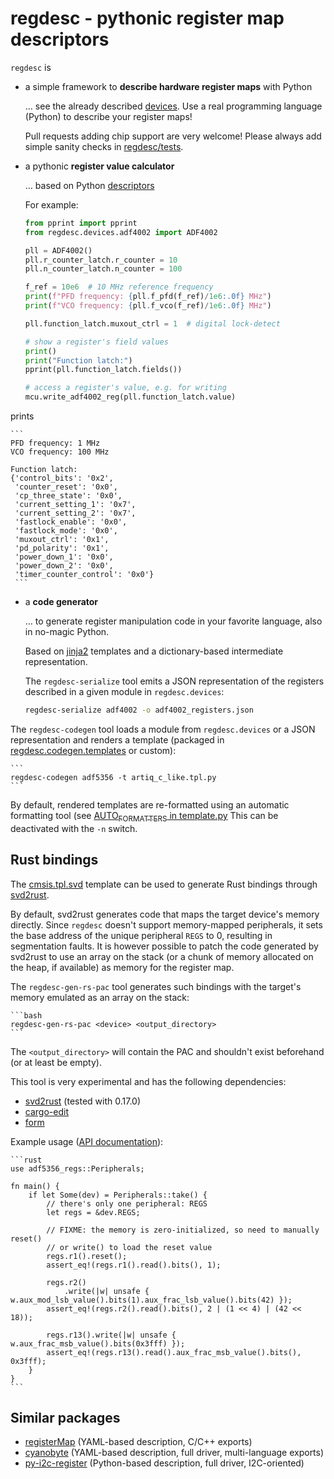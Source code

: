 # regdesc - pythonic register map descriptors

`regdesc` is

-   a simple framework to **describe hardware register maps** with Python

    &#x2026; see the already described [devices](regdesc/devices). Use a real programming language (Python) to describe your register maps!

    Pull requests adding chip support are very welcome! Please always add simple sanity checks in [regdesc/tests](regdesc/tests).

-   a pythonic **register value calculator**

    &#x2026; based on Python [descriptors](https://docs.python.org/3/howto/descriptor.html)

    For example:

    ```python
    from pprint import pprint
    from regdesc.devices.adf4002 import ADF4002

    pll = ADF4002()
    pll.r_counter_latch.r_counter = 10
    pll.n_counter_latch.n_counter = 100

    f_ref = 10e6  # 10 MHz reference frequency
    print(f"PFD frequency: {pll.f_pfd(f_ref)/1e6:.0f} MHz")
    print(f"VCO frequency: {pll.f_vco(f_ref)/1e6:.0f} MHz")

    pll.function_latch.muxout_ctrl = 1  # digital lock-detect

    # show a register's field values
    print()
    print("Function latch:")
    pprint(pll.function_latch.fields())

    # access a register's value, e.g. for writing
    mcu.write_adf4002_reg(pll.function_latch.value)
	```

prints

    ```
    PFD frequency: 1 MHz
    VCO frequency: 100 MHz

    Function latch:
    {'control_bits': '0x2',
     'counter_reset': '0x0',
     'cp_three_state': '0x0',
     'current_setting_1': '0x7',
     'current_setting_2': '0x7',
     'fastlock_enable': '0x0',
     'fastlock_mode': '0x0',
     'muxout_ctrl': '0x1',
     'pd_polarity': '0x1',
     'power_down_1': '0x0',
     'power_down_2': '0x0',
     'timer_counter_control': '0x0'}
	 ```

-   a **code generator**

    &#x2026; to generate register manipulation code in your favorite language, also in no-magic Python.

    Based on [jinja2](https://palletsprojects.com/p/jinja/) templates and a dictionary-based intermediate representation.

    The `regdesc-serialize` tool emits a JSON representation of the registers described in a given module in `regdesc.devices`:

    ```bash
    regdesc-serialize adf4002 -o adf4002_registers.json
	```

The `regdesc-codegen` tool loads a module from `regdesc.devices` or a JSON representation and renders a template (packaged in [regdesc.codegen.templates](regdesc/codegen/templates) or custom):

    ```
    regdesc-codegen adf5356 -t artiq_c_like.tpl.py
	```

By default, rendered templates are re-formatted using an automatic formatting tool (see [AUTO<sub>FORMATTERS</sub> in template.py](regdesc/codegen/template.py) This can be deactivated with the `-n` switch.

## Rust bindings

The [cmsis.tpl.svd](regdesc/codegen/templates/cmsis.tpl.svd) template can be used to generate Rust bindings through [svd2rust](https://docs.rs/svd2rust/0.17.0/svd2rust/).

By default, svd2rust generates code that maps the target device's memory directly. Since `regdesc` doesn't support memory-mapped peripherals, it sets the base address of the unique peripheral `REGS` to 0, resulting in segmentation faults. It is however possible to patch the code generated by svd2rust to use an array on the stack (or a chunk of memory allocated on the heap, if available) as memory for the register map.

The `regdesc-gen-rs-pac` tool generates such bindings with the target's memory emulated as an array on the stack:

    ```bash
    regdesc-gen-rs-pac <device> <output_directory>
	```

The `<output_directory>` will contain the PAC and shouldn't exist beforehand (or at least be empty).

This tool is very experimental and has the following dependencies:

-   [svd2rust](https://crates.io/crates/svd2rust) (tested with 0.17.0)
-   [cargo-edit](https://lib.rs/crates/cargo-edit)
-   [form](https://lib.rs/crates/form)

Example usage ([API documentation](https://docs.rs/svd2rust/0.17.0/svd2rust/#peripheral-api)):

    ```rust
    use adf5356_regs::Peripherals;

    fn main() {
        if let Some(dev) = Peripherals::take() {
            // there's only one peripheral: REGS
            let regs = &dev.REGS;

            // FIXME: the memory is zero-initialized, so need to manually reset()
            // or write() to load the reset value
            regs.r1().reset();
            assert_eq!(regs.r1().read().bits(), 1);

            regs.r2()
                .write(|w| unsafe { w.aux_mod_lsb_value().bits(1).aux_frac_lsb_value().bits(42) });
            assert_eq!(regs.r2().read().bits(), 2 | (1 << 4) | (42 << 18));

            regs.r13().write(|w| unsafe { w.aux_frac_msb_value().bits(0x3fff) });
            assert_eq!(regs.r13().read().aux_frac_msb_value().bits(), 0x3fff);
        }
    }
    ```

## Similar packages

-   [registerMap](https://gitlab.com/registerMap/registermap) (YAML-based description, C/C++ exports)
-   [cyanobyte](https://github.com/google/cyanobyte) (YAML-based description, full driver, multi-language exports)
-   [py-i2c-register](https://github.com/Noah-Huppert/py-i2c-register) (Python-based description, full driver, I2C-oriented)
